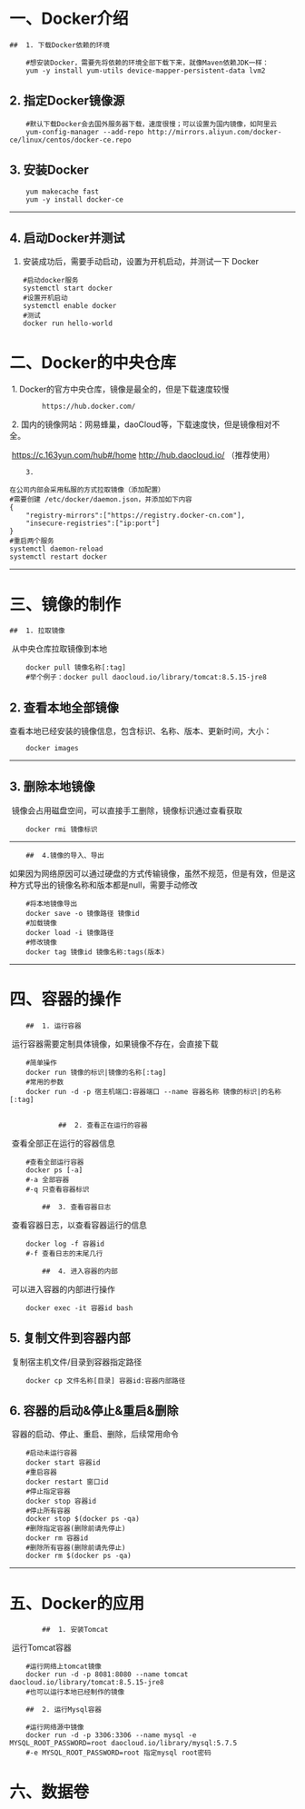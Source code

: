 # 一、Docker介绍

	## 	1. 下载Docker依赖的环境

~~~shell
	#想安装Docker，需要先将依赖的环境全部下载下来，就像Maven依赖JDK一样：
	yum -y install yum-utils device-mapper-persistent-data lvm2
~~~

## 	2. 指定Docker镜像源

~~~shell
	#默认下载Docker会去国外服务器下载，速度很慢；可以设置为国内镜像，如阿里云
	yum-config-manager --add-repo http://mirrors.aliyun.com/docker-ce/linux/centos/docker-ce.repo
~~~

## 	3. 安装Docker

~~~shell
	yum makecache fast
	yum -y install docker-ce
~~~

------------------------------------------

## 4. 启动Docker并测试

 1. 安装成功后，需要手动启动，设置为开机启动，并测试一下 Docker

    ```shell
    #启动docker服务
    systemctl start docker
    #设置开机启动
    systemctl enable docker
    #测试
    docker run hello-world
    ```

# 二、Docker的中央仓库

​		1. Docker的官方中央仓库，镜像是最全的，但是下载速度较慢

```
		https://hub.docker.com/
```

​		2. 国内的镜像网站：网易蜂巢，daoCloud等，下载速度快，但是镜像相对不全。

​					https://c.163yun.com/hub#/home http://hub.daocloud.io/ （推荐使用）

  		3.    

~~~shell
在公司内部会采用私服的方式拉取镜像（添加配置）
#需要创建 /etc/docker/daemon.json，并添加如下内容
{	
	"registry-mirrors":["https://registry.docker-cn.com"],	
	"insecure-registries":["ip:port"]
}
#重启两个服务
systemctl daemon-reload
systemctl restart docker
~~~



--------------------------

# 三、镜像的制作

	## 	1. 拉取镜像

​			从中央仓库拉取镜像到本地

~~~shell
	docker pull 镜像名称[:tag]
	#举个例子：docker pull daocloud.io/library/tomcat:8.5.15-jre8
~~~

## 	2. 查看本地全部镜像

​			查看本地已经安装的镜像信息，包含标识、名称、版本、更新时间，大小：

~~~shell
	docker images
~~~

-------

## 	3. 删除本地镜像

​			镜像会占用磁盘空间，可以直接手工删除，镜像标识通过查看获取

~~~shell
	docker rmi 镜像标识
~~~

-----------------------------

		## 	4.镜像的导入、导出

​			如果因为网络原因可以通过硬盘的方式传输镜像，虽然不规范，但是有效，但是这种方式导出的镜像名称和版本都是null，需要手动修改

~~~shell
	#将本地镜像导出
	docker save -o 镜像路径 镜像id
	#加载镜像
	docker load -i 镜像路径
	#修改镜像
	docker tag 镜像id 镜像名称:tags(版本)
~~~

----------

# 四、容器的操作

		## 	1. 运行容器

​			运行容器需要定制具体镜像，如果镜像不存在，会直接下载

~~~shell
	#简单操作
	docker run 镜像的标识|镜像的名称[:tag]
	#常用的参数
	docker run -d -p 宿主机端口:容器端口 --name 容器名称 镜像的标识|的名称[:tag]
	
~~~

				## 	2. 查看正在运行的容器

​			查看全部正在运行的容器信息

~~~shell
	#查看全部运行容器
	docker ps [-a]
	#-a 全部容器
	#-q 只查看容器标识
~~~

			## 	3. 查看容器日志

​			查看容器日志，以查看容器运行的信息

~~~shell
	docker log -f 容器id
	#-f 查看日志的末尾几行
~~~

			## 	4. 进入容器的内部

​			可以进入容器的内部进行操作

~~~shell
	docker exec -it 容器id bash
~~~

## 	5. 复制文件到容器内部

​			复制宿主机文件/目录到容器指定路径

~~~shell
	docker cp 文件名称[目录] 容器id:容器内部路径
~~~

## 	6. 容器的启动&停止&重启&删除

​			容器的启动、停止、重启、删除，后续常用命令

~~~shell
	#启动未运行容器
	docker start 容器id
	#重启容器
	docker restart 窗口id
	#停止指定容器
	docker stop 容器id
	#停止所有容器
	docker stop $(docker ps -qa)
	#删除指定容器(删除前请先停止)
	docker rm 容器id
	#删除所有容器(删除前请先停止)
	docker rm $(docker ps -qa)
~~~

----------------------------------

# 五、Docker的应用

			## 	1. 安装Tomcat

​			运行Tomcat容器

~~~shell
	#运行网络上tomcat镜像
	docker run -d -p 8081:8080 --name tomcat daocloud.io/library/tomcat:8.5.15-jre8
	#也可以运行本地已经制作的镜像
~~~

		## 	2. 运行Mysql容器

~~~shell
	#运行网络源中镜像
    docker run -d -p 3306:3306 --name mysql -e MYSQL_ROOT_PASSWORD=root daocloud.io/library/mysql:5.7.5
    #-e MYSQL_ROOT_PASSWORD=root 指定mysql root密码 
~~~

# 六、数据卷

​		
